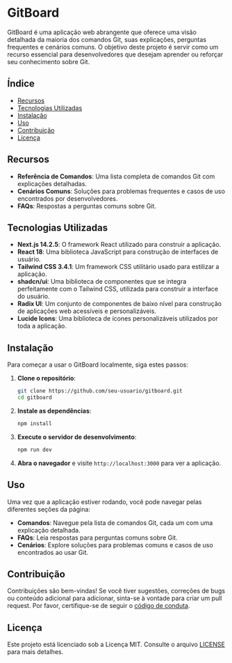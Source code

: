 
# GitBoard

GitBoard é uma aplicação web abrangente que oferece uma visão detalhada da maioria dos comandos Git, suas explicações, perguntas frequentes e cenários comuns. O objetivo deste projeto é servir como um recurso essencial para desenvolvedores que desejam aprender ou reforçar seu conhecimento sobre Git.

## Índice

- [Recursos](#recursos)
- [Tecnologias Utilizadas](#tecnologias-utilizadas)
- [Instalação](#instalacao)
- [Uso](#uso)
- [Contribuição](#contribuicao)
- [Licença](#licenca)

## Recursos

- **Referência de Comandos**: Uma lista completa de comandos Git com explicações detalhadas.
- **Cenários Comuns**: Soluções para problemas frequentes e casos de uso encontrados por desenvolvedores.
- **FAQs**: Respostas a perguntas comuns sobre Git.

## Tecnologias Utilizadas

- **Next.js 14.2.5**: O framework React utilizado para construir a aplicação.
- **React 18**: Uma biblioteca JavaScript para construção de interfaces de usuário.
- **Tailwind CSS 3.4.1**: Um framework CSS utilitário usado para estilizar a aplicação.
- **shadcn/ui**: Uma biblioteca de componentes que se integra perfeitamente com o Tailwind CSS, utilizada para construir a interface do usuário.
- **Radix UI**: Um conjunto de componentes de baixo nível para construção de aplicações web acessíveis e personalizáveis.
- **Lucide Icons**: Uma biblioteca de ícones personalizáveis utilizados por toda a aplicação.

## Instalação

Para começar a usar o GitBoard localmente, siga estes passos:

1. **Clone o repositório**:
    ```bash
    git clone https://github.com/seu-usuario/gitboard.git
    cd gitboard
    ```

2. **Instale as dependências**:
    ```bash
    npm install
    ```

3. **Execute o servidor de desenvolvimento**:
    ```bash
    npm run dev
    ```

4. **Abra o navegador** e visite `http://localhost:3000` para ver a aplicação.

## Uso

Uma vez que a aplicação estiver rodando, você pode navegar pelas diferentes seções da página:

- **Comandos**: Navegue pela lista de comandos Git, cada um com uma explicação detalhada.
- **FAQs**: Leia respostas para perguntas comuns sobre Git.
- **Cenários**: Explore soluções para problemas comuns e casos de uso encontrados ao usar Git.

## Contribuição

Contribuições são bem-vindas! Se você tiver sugestões, correções de bugs ou conteúdo adicional para adicionar, sinta-se à vontade para criar um pull request. Por favor, certifique-se de seguir o [código de conduta](CODE_OF_CONDUCT.md).

## Licença

Este projeto está licenciado sob a Licença MIT. Consulte o arquivo [LICENSE](LICENSE) para mais detalhes.
